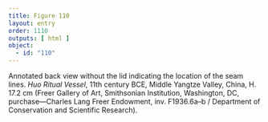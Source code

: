 ```yaml
---
title: Figure 110
layout: entry
order: 1110
outputs: [ html ]
object:
  - id: "110"
---
```


Annotated back view without the lid indicating the location of the seam lines. *Huo Ritual Vessel*, 11th century BCE, Middle Yangtze Valley, China, H. 17.2 cm (Freer Gallery of Art, Smithsonian Institution, Washington, DC, purchase—Charles Lang Freer Endowment, inv. F1936.6a–b / Department of Conservation and Scientific Research).
